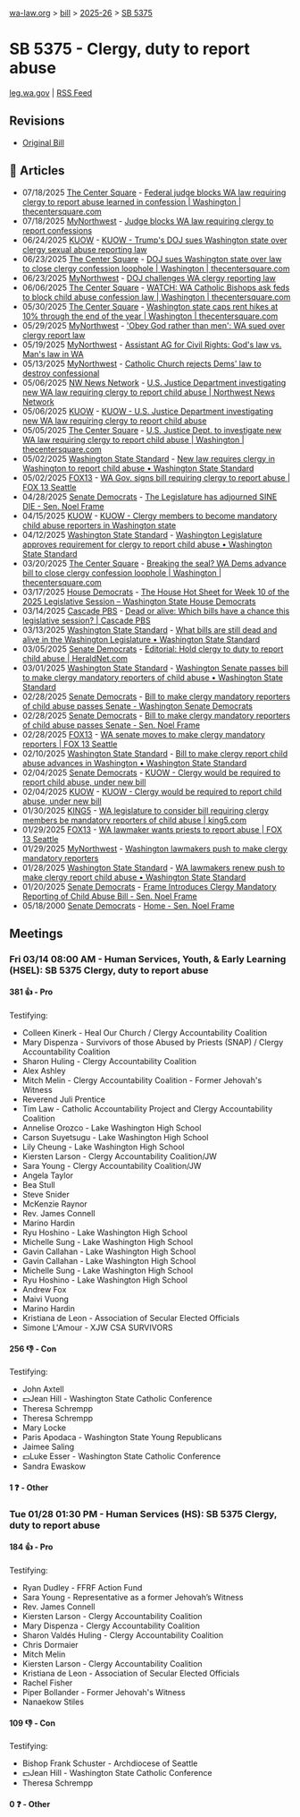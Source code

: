 [wa-law.org](/) > [bill](/bill/) > [2025-26](/bill/2025-26/) > [SB 5375](/bill/2025-26/sb/5375/)

# SB 5375 - Clergy, duty to report abuse
[leg.wa.gov](https://app.leg.wa.gov/billsummary?BillNumber=5375&Year=2025&Initiative=false) | [RSS Feed](./rss.xml)

## Revisions
* [Original Bill](1/)

## 📰 Articles
* 07/18/2025 [The Center Square](/org/the_center_square/) - [Federal judge blocks WA law requiring clergy to report abuse learned in confession | Washington | thecentersquare.com](https://www.thecentersquare.com/washington/article_349afee9-15a0-4cc7-8303-7e92add125a0.html#:~:text=Senate%20Bill%205375)
* 07/18/2025 [MyNorthwest](/org/mynorthwest/) - [Judge blocks WA law requiring clergy to report confessions](https://mynorthwest.com/local/wa-law-clergy-members-confessions/4111409#:~:text=Senate%20Bill%205375)
* 06/24/2025 [KUOW](/org/kuow/) - [KUOW - Trump's DOJ sues Washington state over clergy sexual abuse reporting law](https://www.kuow.org/stories/trump-s-doj-sues-washington-state-over-clergy-sexual-abuse-law#:~:text=Senate%20Bill%205375)
* 06/23/2025 [The Center Square](/org/the_center_square/) - [DOJ sues Washington state over law to close clergy confession loophole | Washington | thecentersquare.com](https://www.thecentersquare.com/washington/article_c7da9641-0494-40ff-9414-5c8fa589547c.html#:~:text=Senate%20Bill%205375)
* 06/23/2025 [MyNorthwest](/org/mynorthwest/) - [DOJ challenges WA clergy reporting law](https://mynorthwest.com/local/doj-wa-clergy-reporting-law-2/4102588#:~:text=Senate%20Bill%205375)
* 06/06/2025 [The Center Square](/org/the_center_square/) - [WATCH: WA Catholic Bishops ask feds to block child abuse confession law | Washington | thecentersquare.com](https://www.thecentersquare.com/washington/article_3370f6ff-22b0-4999-8598-4c339aeb2b4f.html#:~:text=Senate%20Bill%205375)
* 05/30/2025 [The Center Square](/org/the_center_square/) - [Washington state caps rent hikes at 10% through the end of the year | Washington | thecentersquare.com](https://www.thecentersquare.com/washington/article_f9581705-ad0e-4a80-8c08-65e7545c5d0b.html#:~:text=Engrossed%20House%20Bill%201217)
* 05/29/2025 [MyNorthwest](/org/mynorthwest/) - ['Obey God rather than men': WA sued over clergy report law](https://mynorthwest.com/local/clergy-mandatory-reporting-wa/4093552#:~:text=Senate%20Bill%205375)
* 05/19/2025 [MyNorthwest](/org/mynorthwest/) - [Assistant AG for Civil Rights: God's law vs. Man's law in WA](https://mynorthwest.com/jason-rantz/doj-wa-clergy-reporting-law/4088227#:~:text=Senate%20Bill%205375)
* 05/13/2025 [MyNorthwest](/org/mynorthwest/) - [Catholic Church rejects Dems' law to destroy confessional](https://mynorthwest.com/ktth/ktth-opinion/catholic-church/4086611#:~:text=Senate%20Bill%205375)
* 05/06/2025 [NW News Network](/org/nw_news_network/) - [U.S. Justice Department investigating new WA law requiring clergy to report child abuse | Northwest News Network](https://www.nwnewsnetwork.org/government-and-politics/2025-05-06/u-s-justice-department-investigating-new-wa-law-requiring-clergy-to-report-child-abuse#:~:text=Senate%20Bill%205375)
* 05/06/2025 [KUOW](/org/kuow/) - [KUOW - U.S. Justice Department investigating new WA law requiring clergy to report child abuse](https://www.kuow.org/stories/u-s-justice-department-investigating-new-wa-law-requiring-clergy-to-report-child-abuse#:~:text=Senate%20Bill%205375)
* 05/05/2025 [The Center Square](/org/the_center_square/) - [U.S. Justice Dept. to investigate new WA law requiring clergy to report child abuse | Washington | thecentersquare.com](https://www.thecentersquare.com/washington/article_d57c9080-0828-4304-ad6b-ae5723313028.html#:~:text=Senate%20Bill%205375)
* 05/02/2025 [Washington State Standard](/org/washington_state_standard/) - [New law requires clergy in Washington to report child abuse • Washington State Standard](https://washingtonstatestandard.com/2025/05/02/new-law-requires-clergy-in-washington-to-report-child-abuse/#:~:text=Senate%20Bill%205375)
* 05/02/2025 [FOX13](/org/fox13/) - [WA Gov. signs bill requiring clergy to report abuse | FOX 13 Seattle](https://www.fox13seattle.com/news/wa-bill-clergy-report-abuse#:~:text=Senate%20Bill%205375)
* 04/28/2025 [Senate Democrats](/org/senate_democrats/) - [The Legislature has adjourned SINE DIE - Sen. Noel Frame](https://senatedemocrats.wa.gov/frame/2025/04/27/the-legislature-has-adjourned-sine-die/#:~:text=a%20bill%20I%20sponsored)
* 04/15/2025 [KUOW](/org/kuow/) - [KUOW - Clergy members to become mandatory child abuse reporters in Washington state](https://www.kuow.org/stories/clergy-in-washington-state-to-report-child-abuse#:~:text=Senate%20Bill%205375)
* 04/12/2025 [Washington State Standard](/org/washington_state_standard/) - [Washington Legislature approves requirement for clergy to report child abuse • Washington State Standard](https://washingtonstatestandard.com/2025/04/12/wa-legislature-approves-requirement-for-clergy-to-report-child-abuse/#:~:text=Senate%20Bill%205375)
* 03/20/2025 [The Center Square](/org/the_center_square/) - [Breaking the seal? WA Dems advance bill to close clergy confession loophole | Washington | thecentersquare.com](https://www.thecentersquare.com/washington/article_20f58749-403c-408f-81e6-d849d835b391.html#:~:text=Senate%20Bill%205375)
* 03/17/2025 [House Democrats](/org/house_democrats/) - [The House Hot Sheet for Week 10 of the 2025 Legislative Session – Washington State House Democrats](https://housedemocrats.wa.gov/blog/2025/03/17/the-house-hot-sheet-for-week-10-of-the-2025-legislative-session/#:~:text=SB%205375)
* 03/14/2025 [Cascade PBS](/org/cascade_pbs/) - [Dead or alive: Which bills have a chance this legislative session? | Cascade PBS](https://www.cascadepbs.org/news/2025/03/dead-or-alive-which-bills-have-chance-legislative-session#:~:text=to%20require%20religious%20leaders%20to%20report%20child%20abuse%20and%20neglect)
* 03/13/2025 [Washington State Standard](/org/washington_state_standard/) - [What bills are still dead and alive in the Washington Legislature • Washington State Standard](https://washingtonstatestandard.com/2025/03/13/what-bills-are-still-dead-and-alive-in-the-washington-legislature/#:~:text=Senate%20Bill%205375)
* 03/05/2025 [Senate Democrats](/org/senate_democrats/) - [Editorial: Hold clergy to duty to report child abuse | HeraldNet.com](https://senatedemocrats.wa.gov/frame/2025/03/05/herald-net-editorial-hold-clergy-to-duty-to-report-child-abuse/#:~:text=Senate%20Bill%205375)
* 03/01/2025 [Washington State Standard](/org/washington_state_standard/) - [Washington Senate passes bill to make clergy mandatory reporters of child abuse • Washington State Standard](https://washingtonstatestandard.com/2025/02/28/washington-senate-passes-bill-to-make-clergy-members-mandatory-reporters/#:~:text=Senate%20Bill%205375)
* 02/28/2025 [Senate Democrats](/org/senate_democrats/) - [Bill to make clergy mandatory reporters of child abuse passes Senate - Washington Senate Democrats](https://senatedemocrats.wa.gov/blog/2025/02/28/bill-to-make-clergy-mandatory-reporters-of-child-abuse-passes-senate-2/#:~:text=Senate%20Bill%205375)
* 02/28/2025 [Senate Democrats](/org/senate_democrats/) - [Bill to make clergy mandatory reporters of child abuse passes Senate - Sen. Noel Frame](https://senatedemocrats.wa.gov/frame/2025/02/28/bill-to-make-clergy-mandatory-reporters-of-child-abuse-passes-senate-2/#:~:text=Senate%20Bill%205375)
* 02/28/2025 [FOX13](/org/fox13/) - [WA senate moves to make clergy mandatory reporters | FOX 13 Seattle](https://www.fox13seattle.com/news/clergy-members-mandatory-reporters-abuse#:~:text=Senate%20Bill%205375)
* 02/10/2025 [Washington State Standard](/org/washington_state_standard/) - [Bill to make clergy report child abuse advances in Washington • Washington State Standard](https://washingtonstatestandard.com/briefs/bill-to-make-clergy-report-child-abuse-advances-in-washington/#:~:text=Senate%20Bill%205375)
* 02/04/2025 [Senate Democrats](/org/senate_democrats/) - [KUOW - Clergy would be required to report child abuse, under new bill](https://senatedemocrats.wa.gov/frame/2025/02/04/clergy-would-be-required-to-report-child-abuse-under-new-bill/#:~:text=proposed%20bill)
* 02/04/2025 [KUOW](/org/kuow/) - [KUOW - Clergy would be required to report child abuse, under new bill](https://www.kuow.org/stories/clergy-would-be-required-to-report-child-abuse-und#:~:text=proposed%20bill)
* 01/30/2025 [KING5](/org/king5/) - [WA legislature to consider bill requiring clergy members be mandatory reporters of child abuse | king5.com](https://www.king5.com/article/news/politics/state-politics/wa-legislature-consider-bill-requiring-clergy-members-be-mandatory-reporters-child-abuse/281-e773bfe3-780f-4162-91a1-64e12c4feab4#:~:text=Senate%20Bill%205375)
* 01/29/2025 [FOX13](/org/fox13/) - [WA lawmaker wants priests to report abuse | FOX 13 Seattle](https://www.fox13seattle.com/news/lawmaker-wants-priests-report-abuse-wa#:~:text=Senate%20Bill%205375)
* 01/29/2025 [MyNorthwest](/org/mynorthwest/) - [Washington lawmakers push to make clergy mandatory reporters](https://mynorthwest.com/mynorthwest-politics/lawmakers-push-to-make-clergy-mandatory-reporters-will-this-attempt-finally-succeed/4036329#:~:text=Senate%20Bill%20(SB)%205375)
* 01/28/2025 [Washington State Standard](/org/washington_state_standard/) - [WA lawmakers renew push to make clergy report child abuse • Washington State Standard](https://washingtonstatestandard.com/2025/01/28/washington-lawmakers-renew-push-to-make-clergy-report-child-abuse/#:~:text=Senate%20Bill%205375)
* 01/20/2025 [Senate Democrats](/org/senate_democrats/) - [Frame Introduces Clergy Mandatory Reporting of Child Abuse Bill - Sen. Noel Frame](https://senatedemocrats.wa.gov/frame/2025/01/20/frame-introduces-clergy-mandatory-reporting-of-child-abuse-bill/#:~:text=SB%205375)
* 05/18/2000 [Senate Democrats](/org/senate_democrats/) - [Home - Sen. Noel Frame](https://senatedemocrats.wa.gov/frame/#:~:text=SB%205375)

## Meetings
### Fri 03/14 08:00 AM - Human Services, Youth, & Early Learning (HSEL): SB 5375 Clergy, duty to report abuse
#### 381 👍 - Pro
Testifying:
* Colleen Kinerk - Heal Our Church / Clergy Accountability Coalition
* Mary Dispenza - Survivors of those Abused by Priests (SNAP) / Clergy Accountability Coalition
* Sharon Huling - Clergy Accountability Coalition
* Alex Ashley
* Mitch Melin - Clergy Accountability Coalition - Former Jehovah's Witness
* Reverend Juli Prentice
* Tim Law - Catholic Accountability Project and Clergy Accountability Coalition
* Annelise Orozco - Lake Washington High School
* Carson Suyetsugu - Lake Washington High School
* Lily Cheung - Lake Washington High School
* Kiersten Larson - Clergy Accountability Coalition/JW
* Sara Young - Clergy Accountability Coalition/JW
* Angela Taylor
* Bea Stull
* Steve Snider
* McKenzie Raynor
* Rev. James Connell
* Marino Hardin
* Ryu Hoshino - Lake Washington High School
* Michelle Sung - Lake Washington High School
* Gavin Callahan - Lake Washington High School
* Gavin Callahan - Lake Washington High School
* Michelle Sung - Lake Washington High School
* Ryu Hoshino - Lake Washington High School
* Andrew Fox
* Maivi Vuong
* Marino Hardin
* Kristiana de Leon - Association of Secular Elected Officials
* Simone L'Amour - XJW CSA SURVIVORS

#### 256 👎 - Con
Testifying:
* John Axtell
* 💵Jean Hill - Washington State Catholic Conference
* Theresa Schrempp
* Theresa Schrempp
* Mary Locke
* Paris Apodaca - Washington State Young Republicans
* Jaimee Saling
* 💵Luke Esser - Washington State Catholic Conference
* Sandra Ewaskow

#### 1 ❓ - Other

### Tue 01/28 01:30 PM - Human Services (HS): SB 5375 Clergy, duty to report abuse
#### 184 👍 - Pro
Testifying:
* Ryan Dudley - FFRF Action Fund
* Sara Young - Representative as a former Jehovah’s Witness
* Rev. James Connell
* Kiersten Larson - Clergy Accountability Coalition
* Mary Dispenza - Clergy Accountability Coalition
* Sharon Valdés Huling - Clergy Accountability Coalition
* Chris Dormaier
* Mitch Melin
* Kiersten Larson - Clergy Accountability Coalition
* Kristiana de Leon - Association of Secular Elected Officials
* Rachel Fisher
* Piper Bollander - Former Jehovah's Witness
* Nanaekow Stiles

#### 109 👎 - Con
Testifying:
* Bishop Frank Schuster - Archdiocese of Seattle
* 💵Jean Hill - Washington State Catholic Conference
* Theresa Schrempp

#### 0 ❓ - Other
